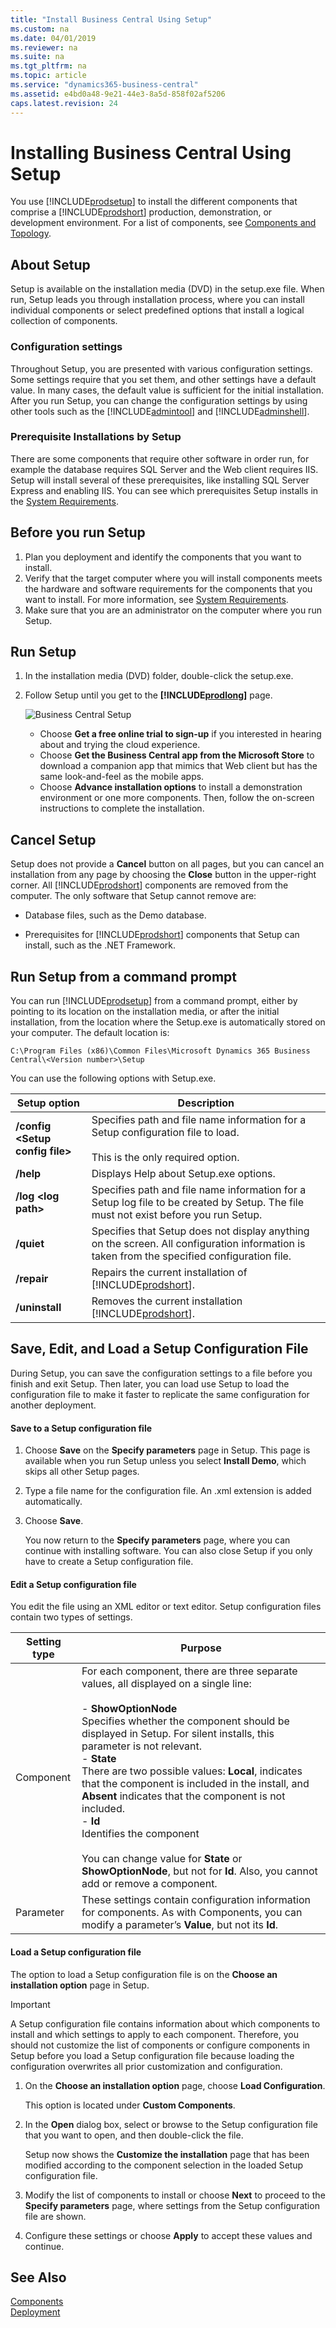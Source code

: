 ```yaml
---
title: "Install Business Central Using Setup"
ms.custom: na
ms.date: 04/01/2019
ms.reviewer: na
ms.suite: na
ms.tgt_pltfrm: na
ms.topic: article
ms.service: "dynamics365-business-central"
ms.assetid: e4bd0a48-9e21-44e3-8a5d-858f02af5206
caps.latest.revision: 24
---
```

# Installing Business Central Using Setup
You use [!INCLUDE[prodsetup](../developer/includes/prodsetup.md)] to install the different components that comprise a [!INCLUDE[prodshort](../developer/includes/prodshort.md)] production, demonstration, or development environment. For a list of components, see [Components and Topology](product-and-architecture-overview.md).   

## About Setup
 
Setup is available on the installation media (DVD) in the setup.exe file. When run, Setup leads you through installation process, where you can install individual components or select predefined options that install a logical collection of components.

### Configuration settings

Throughout Setup, you are presented with various configuration settings. Some settings require that you set them, and other settings have a default value. In many cases, the default value is sufficient for the initial installation. After you run Setup, you can change the configuration settings by using other tools such as the [!INCLUDE[admintool](../developer/includes/admintool.md)] and [!INCLUDE[adminshell](../developer/includes/adminshell.md)].

### Prerequisite Installations by Setup

There are some components that require other software in order run, for example the database requires SQL Server and the Web client requires IIS. Setup will install several of these prerequisites, like installing SQL Server Express and enabling IIS. You can see which prerequisites Setup installs in the [System Requirements](system-requirement-business-central.md).  

## Before you run Setup

1. Plan you deployment and identify the components that you want to install.
2. Verify that the target computer where you will install components meets the hardware and software requirements for the components that you want to install. For more information, see [System Requirements](system-requirement-business-central.md).
3.  Make sure that you are an administrator on the computer where you run Setup.

## Run Setup
<!--
 or to capture a set of custom setup settings to save in a setup configuration file. In this procedure, you run [!INCLUDE[prodsetup](../developer/includes/prodsetup.md)] without any customization or configuration. Opportunities for customization and configuration are described throughout the procedure.
-->  
1. In the installation media (DVD) folder, double-click the setup.exe.
2. Follow Setup until you get to the **[!INCLUDE[prodlong](../developer/includes/prodlong.md)]** page.

    ![Business Central Setup](../media/setup.png "Business Central Setup")

    - Choose **Get a free online trial to sign-up**  if you interested in hearing about and trying the cloud experience.
    - Choose **Get the Business Central app from the Microsoft Store** to download a companion app that mimics that Web client but has the same look-and-feel as the mobile apps.
    - Choose **Advance installation options** to install a demonstration environment or one more components. Then, follow the on-screen instructions to complete the installation.

## Cancel Setup  
 Setup does not provide a **Cancel** button on all pages, but you can cancel an installation from any page by choosing the **Close** button in the upper-right corner. All [!INCLUDE[prodshort](../developer/includes/prodshort.md)] components are removed from the computer. The only software that Setup cannot remove are:  

-   Database files, such as the Demo database.  

-   Prerequisites for [!INCLUDE[prodshort](../developer/includes/prodshort.md)] components that Setup can install, such as the .NET Framework. 

## Run Setup from a command prompt
You can run [!INCLUDE[prodsetup](../developer/includes/prodsetup.md)] from a command prompt, either by pointing to its location on the installation media, or after the initial installation, from the location where the Setup.exe is automatically stored on your computer. The default location is:  
  
```  
C:\Program Files (x86)\Common Files\Microsoft Dynamics 365 Business Central\<Version number>\Setup  
```  
 
You can use the following options with Setup.exe.  
  
|Setup option|Description|  
|------------------|-----------------|  
|**/config \<Setup config file>**|Specifies path and file name information for a Setup configuration file to load.<br /><br /> This is the only required option.|  
|**/help**|Displays Help about Setup.exe options.|  
|**/log \<log path>**|Specifies path and file name information for a Setup log file to be created by Setup. The file must not exist before you run Setup.|  
|**/quiet**|Specifies that Setup does not display anything on the screen. All configuration information is taken from the specified configuration file.|  
|**/repair**|Repairs the current installation of [!INCLUDE[prodshort](../developer/includes/prodshort.md)].|  
|**/uninstall**|Removes the current installation [!INCLUDE[prodshort](../developer/includes/prodshort.md)].|

## Save, Edit, and Load a Setup Configuration File
During Setup, you can save the configuration settings to a file before you finish and exit Setup. Then later, you can load use Setup to load the configuration file to make it faster to replicate the same configuration for another deployment. 
  
#### Save to a Setup configuration file

1. Choose **Save** on the **Specify parameters** page in Setup. This page is available when you run Setup unless you select **Install Demo**, which skips all other Setup pages.  
  
2.  Type a file name for the configuration file. An .xml extension is added automatically.  
  
3.  Choose **Save**.  
  
     You now return to the **Specify parameters** page, where you can continue with installing software. You can also close Setup if you only have to create a Setup configuration file. 

#### Edit a Setup configuration file
You edit the file using an XML editor or text editor. Setup configuration files contain two types of settings.  
  
|Setting type|Purpose|  
|------------------|-------------|  
|Component|For each component, there are three separate values, all displayed on a single line:<br /><br /> -   **ShowOptionNode**<br />     Specifies whether the component should be displayed in Setup. For silent installs, this parameter is not relevant.<br />-   **State**<br />     There are two possible values: **Local**, indicates that the component is included in the install, and **Absent** indicates that the component is not included.<br />-   **Id**<br />     Identifies the component<br /><br /> You can change value for **State** or **ShowOptionNode**, but not for **Id**. Also, you cannot add or remove a component.|  
|Parameter|These settings contain configuration information for components. As with Components, you can modify a parameter’s **Value**, but not its **Id**. |  

  
#### Load a Setup configuration file
  
The option to load a Setup configuration file is on the **Choose an installation option** page in Setup.  
  
> [!IMPORTANT]  
>  A Setup configuration file contains information about which components to install and which settings to apply to each component. Therefore, you should not customize the list of components or configure components in Setup before you load a Setup configuration file because loading the configuration overwrites all prior customization and configuration.  
  
1.  On the **Choose an installation option** page, choose **Load Configuration**.  
  
     This option is located under **Custom Components**.  
  
2.  In the **Open** dialog box, select or browse to the Setup configuration file that you want to open, and then double-click the file.  
  
     Setup now shows the **Customize the installation** page that has been modified according to the component selection in the loaded Setup configuration file.  
  
3.  Modify the list of components to install or choose **Next** to proceed to the **Specify parameters** page, where settings from the Setup configuration file are shown.  
  
4.  Configure these settings or choose **Apply** to accept these values and continue. 

## See Also  
 [Components](product-and-architecture-overview.md)   
 [Deployment](deployment.md)   
